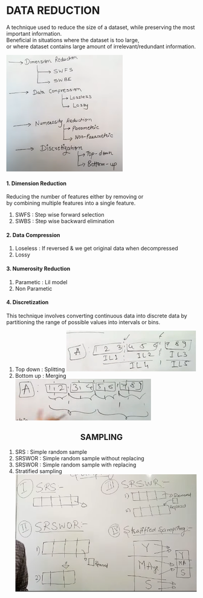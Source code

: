 # DATA REDUCTION

A technique used to reduce the size of a dataset, while preserving the most important information.  
Beneficial in situations where the dataset is too large,  
or where dataset contains large amount of irrelevant/redundant information.

![alt text](image-13.png)

#### 1. Dimension Reduction
Reducing the number of features either by removing or  
by combining multiple features into a single feature.
1. SWFS : Step wise forward selection
2. SWBS : Step wise backward elimination

#### 2. Data Compression
1. Loseless : If reversed & we get original data when decompressed
2. Lossy 

#### 3. Numerosity Reduction
1. Parametic : Lil model
2. Non Parametic

#### 4. Discretization

This technique involves converting continuous data into discrete data by partitioning the range of possible values into intervals or bins.
1. Top down : Splitting
![alt text](image-14.png)
2. Bottom up : Merging
![alt text](image-15.png)

## <CENTER> SAMPLING
1. SRS : Simple random sample
2. SRSWOR : Simple random sample without replacing
3. SRSWOR : Simple random sample with replacing
4. Stratified sampling
   ![alt text](image-19.png)
